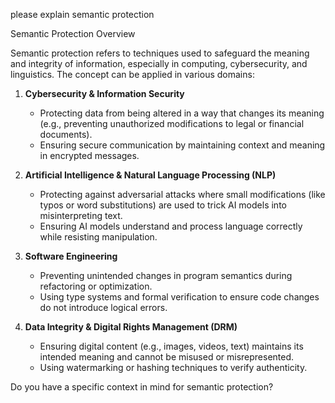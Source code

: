 please explain semantic protection

Semantic Protection Overview

Semantic protection refers to techniques used to safeguard the meaning and integrity of information, especially in computing, cybersecurity, and linguistics. The concept can be applied in various domains:

1. **Cybersecurity & Information Security**  
   - Protecting data from being altered in a way that changes its meaning (e.g., preventing unauthorized modifications to legal or financial documents).
   - Ensuring secure communication by maintaining context and meaning in encrypted messages.

2. **Artificial Intelligence & Natural Language Processing (NLP)**  
   - Protecting against adversarial attacks where small modifications (like typos or word substitutions) are used to trick AI models into misinterpreting text.
   - Ensuring AI models understand and process language correctly while resisting manipulation.

3. **Software Engineering**  
   - Preventing unintended changes in program semantics during refactoring or optimization.
   - Using type systems and formal verification to ensure code changes do not introduce logical errors.

4. **Data Integrity & Digital Rights Management (DRM)**  
   - Ensuring digital content (e.g., images, videos, text) maintains its intended meaning and cannot be misused or misrepresented.
   - Using watermarking or hashing techniques to verify authenticity.

Do you have a specific context in mind for semantic protection?
